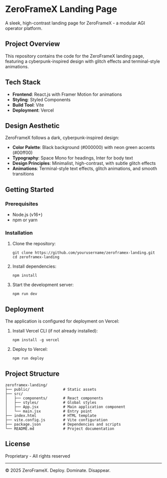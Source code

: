 # ZeroFrameX Landing Page

A sleek, high-contrast landing page for ZeroFrameX - a modular AGI operator platform.

## Project Overview

This repository contains the code for the ZeroFrameX landing page, featuring a cyberpunk-inspired design with glitch effects and terminal-style animations.

## Tech Stack

- **Frontend**: React.js with Framer Motion for animations
- **Styling**: Styled Components
- **Build Tool**: Vite
- **Deployment**: Vercel

## Design Aesthetic

ZeroFrameX follows a dark, cyberpunk-inspired design:

- **Color Palette**: Black background (#000000) with neon green accents (#00ff00)
- **Typography**: Space Mono for headings, Inter for body text
- **Design Principles**: Minimalist, high-contrast, with subtle glitch effects
- **Animations**: Terminal-style text effects, glitch animations, and smooth transitions

## Getting Started

### Prerequisites

- Node.js (v16+)
- npm or yarn

### Installation

1. Clone the repository:
   ```
   git clone https://github.com/yourusername/zeroframex-landing.git
   cd zeroframex-landing
   ```

2. Install dependencies:
   ```
   npm install
   ```

3. Start the development server:
   ```
   npm run dev
   ```

## Deployment

The application is configured for deployment on Vercel:

1. Install Vercel CLI (if not already installed):
   ```
   npm install -g vercel
   ```

2. Deploy to Vercel:
   ```
   npm run deploy
   ```

## Project Structure

```
zeroframex-landing/
├── public/               # Static assets
├── src/
│   ├── components/       # React components
│   ├── styles/           # Global styles
│   ├── App.jsx           # Main application component
│   └── main.jsx          # Entry point
├── index.html            # HTML template
├── vite.config.js        # Vite configuration
├── package.json          # Dependencies and scripts
└── README.md             # Project documentation
```

## License

Proprietary - All rights reserved

---

© 2025 ZeroFrameX. Deploy. Dominate. Disappear.
